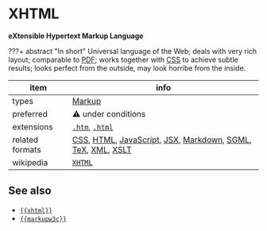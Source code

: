 

# XHTML

**eXtensible Hypertext Markup Language**

???+ abstract "In short"
    Universal language of the Web; deals with very rich layout; comparable to [PDF](../fileFormats/pdf.md); works together with [CSS](../fileFormats/css.md) to achieve subtle results; looks perfect from the outside, may look horribe from the inside.

item | info
--- | ---
types | [Markup](../dataTypes/markup.md)
preferred | ⚠️ under conditions
extensions | [`.htm`](../extensions/htm.md), [`.html`](../extensions/html.md)
related formats | [CSS](../fileFormats/css.md), [HTML](../fileFormats/html.md), [JavaScript](../fileFormats/javascript.md), [JSX](../fileFormats/jsx.md), [Markdown](../fileFormats/markdown.md), [SGML](../fileFormats/sgml.md), [TeX](../fileFormats/tex.md), [XML](../fileFormats/xml.md), [XSLT](../fileFormats/xslt.md)
wikipedia | [`XHTML`]({{wikipedia}}/XHTML)



## See also
*   [`{{xhtml}}`]({{xhtml}})
*   [`{{markupw3c}}`]({{markupw3c}})



